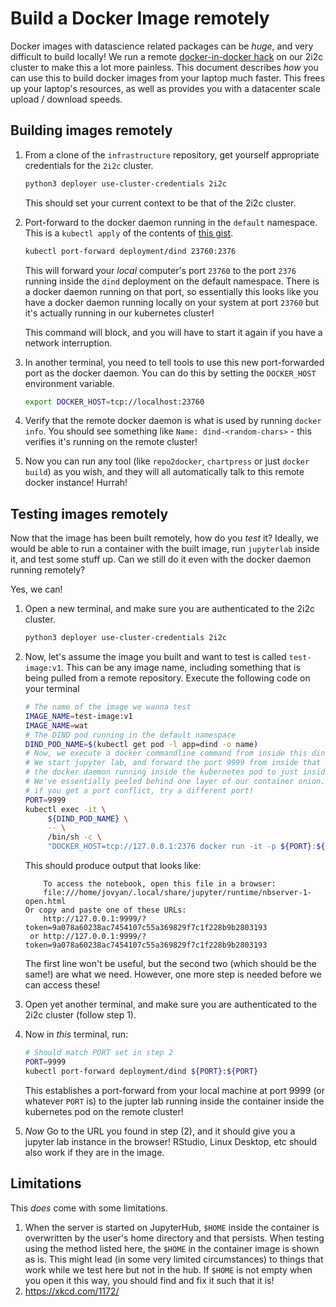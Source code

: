 # Build a Docker Image remotely

Docker images with datascience related packages can be *huge*, and very
difficult to build locally! We run a remote [docker-in-docker hack](https://gist.github.com/yuvipanda/48100eb9e15dae808052c7dc9fb22edb)
on our 2i2c cluster to make this a lot more painless. This document describes
*how* you can use this to build docker images from your laptop much faster.
This frees up your laptop's resources, as well as provides you with a datacenter
scale upload / download speeds.

## Building images remotely

1. From a clone of the `infrastructure` repository, get yourself appropriate credentials
   for the `2i2c` cluster.

   ```bash
   python3 deployer use-cluster-credentials 2i2c
   ```

   This should set your current context to be that of the 2i2c cluster.

2. Port-forward to the docker daemon running in the `default` namespace. This is a
   `kubectl apply` of the contents of [this gist](https://gist.github.com/yuvipanda/48100eb9e15dae808052c7dc9fb22edb).

   ```bash
   kubectl port-forward deployment/dind 23760:2376
   ```

   This will forward your *local* computer's port `23760` to the port `2376` running
   inside the `dind` deployment on the default namespace. There is a docker daemon
   running on that port, so essentially this looks like you have a docker daemon
   running locally on your system at port `23760` but it's actually running in our
   kubernetes cluster!

   This command will block, and you will have to start it again if you have a network
   interruption.

3. In another terminal, you need to tell tools to use this new port-forwarded port
   as the docker daemon. You can do this by setting the `DOCKER_HOST` environment variable.

   ```bash
   export DOCKER_HOST=tcp://localhost:23760
   ```

4. Verify that the remote docker daemon is what is used by running `docker
   info`. You should see something like `Name: dind-<random-chars>` - this verifies
   it's running on the remote cluster!

5. Now you can run any tool (like `repo2docker`, `chartpress` or just `docker build`) as you
   wish, and they will all automatically talk to this remote docker instance! Hurrah!

## Testing images remotely

Now that the image has been built remotely, how do you *test* it? Ideally, we would be
able to run a container with the built image, run `jupyterlab` inside it, and test some
stuff up. Can we still do it even with the docker daemon running remotely?

Yes, we can!

1. Open a new terminal, and make sure you are authenticated to the 2i2c cluster.

   ```bash
   python3 deployer use-cluster-credentials 2i2c
   ```

2. Now, let's assume the image you built and want to test is called `test-image:v1`. This
   can be any image name, including something that is being pulled from a remote repository.
   Execute the following code on your terminal

   ```bash
   # The name of the image we wanna test
   IMAGE_NAME=test-image:v1
   IMAGE_NAME=wat
   # The DIND pod running in the default namespace
   DIND_POD_NAME=$(kubectl get pod -l app=dind -o name)
   # Now, we execute a docker commandline command from inside this dind pod!
   # We start jupyter lab, and forward the port 9999 from inside that container inside
   # the docker daemon running inside the kubernetes pod to just inside the kubernetes pod.
   # We've essentially peeled behind one layer of our container onion.
   # if you get a port conflict, try a different port!
   PORT=9999
   kubectl exec -it \
        ${DIND_POD_NAME} \
        -- \
        /bin/sh -c \
        "DOCKER_HOST=tcp://127.0.0.1:2376 docker run -it -p ${PORT}:${PORT} ${IMAGE_NAME} jupyter lab --ip=127.0.0.1 --port=${PORT}"
    ```

    This should produce output that looks like:

    ```
        To access the notebook, open this file in a browser:
        file:///home/jovyan/.local/share/jupyter/runtime/nbserver-1-open.html
    Or copy and paste one of these URLs:
        http://127.0.0.1:9999/?token=9a078a60238ac7454107c55a369829f7c1f228b9b2803193
     or http://127.0.0.1:9999/?token=9a078a60238ac7454107c55a369829f7c1f228b9b2803193
    ```

    The first line won't be useful, but the second two (which should be the same!) are what we need.
    However, one more step is needed before we can access these!

3. Open yet another terminal, and make sure you are authenticated to the 2i2c cluster (follow step 1).

4. Now in *this* terminal, run:

   ```bash
   # Should match PORT set in step 2
   PORT=9999
   kubectl port-forward deployment/dind ${PORT}:${PORT}
   ```

   This establishes a port-forward from your local machine at port 9999 (or whatever `PORT` is) to the
   jupter lab running inside the container inside the kubernetes pod on the remote cluster!

5. *Now* Go to the URL you found in step (2), and it should give you a jupyter lab instance in the
   browser! RStudio, Linux Desktop, etc should also work if they are in the image.


## Limitations

This *does* come with some limitations.

1. When the server is started on JupyterHub, `$HOME` inside the container is overwritten by
   the user's home directory and that persists. When testing using the method listed here,
   the `$HOME` in the container image is shown as is. This might lead (in some very limited circumstances)
   to things that work while we test here but not in the hub. If `$HOME` is not empty when
   you open it this way, you should find and fix it such that it is!
2. https://xkcd.com/1172/